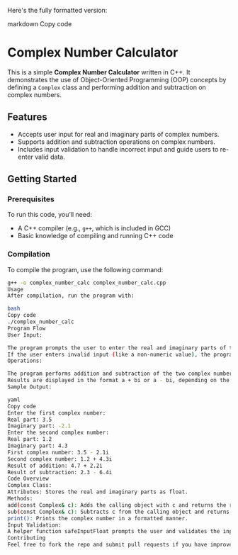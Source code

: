 Here's the fully formatted version:

markdown
Copy code
# Complex Number Calculator

This is a simple **Complex Number Calculator** written in C++. It demonstrates the use of Object-Oriented Programming (OOP) concepts by defining a `Complex` class and performing addition and subtraction on complex numbers.

## Features

- Accepts user input for real and imaginary parts of complex numbers.
- Supports addition and subtraction operations on complex numbers.
- Includes input validation to handle incorrect input and guide users to re-enter valid data.

## Getting Started

### Prerequisites

To run this code, you’ll need:

- A C++ compiler (e.g., `g++`, which is included in GCC)
- Basic knowledge of compiling and running C++ code

### Compilation

To compile the program, use the following command:

```bash
g++ -o complex_number_calc complex_number_calc.cpp
Usage
After compilation, run the program with:

bash
Copy code
./complex_number_calc
Program Flow
User Input:

The program prompts the user to enter the real and imaginary parts of two complex numbers.
If the user enters invalid input (like a non-numeric value), the program will display an error message and prompt the user to re-enter a valid number.
Operations:

The program performs addition and subtraction of the two complex numbers and displays the results.
Results are displayed in the format a + bi or a - bi, depending on the sign of the imaginary part.
Sample Output:

yaml
Copy code
Enter the first complex number:
Real part: 3.5
Imaginary part: -2.1
Enter the second complex number:
Real part: 1.2
Imaginary part: 4.3
First complex number: 3.5 - 2.1i
Second complex number: 1.2 + 4.3i
Result of addition: 4.7 + 2.2i
Result of subtraction: 2.3 - 6.4i
Code Overview
Complex Class:
Attributes: Stores the real and imaginary parts as float.
Methods:
add(const Complex& c): Adds the calling object with c and returns the result as a new Complex object.
sub(const Complex& c): Subtracts c from the calling object and returns the result.
print(): Prints the complex number in a formatted manner.
Input Validation:
A helper function safeInputFloat prompts the user and validates the input to ensure it’s a valid float. If invalid, it shows an error message and prompts the user to try again.
Contributing
Feel free to fork the repo and submit pull requests if you have improvements or bug fixes!
